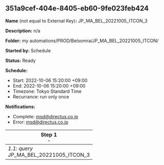 ## 351a9cef-404e-8405-eb60-9fe023feb424

**Name** (not equal to External Key)**:** JP_MA_BEL_20221005_ITCON_3

**Description:** n/a

**Folder:** my automations/PROD/Belsomra/JP_MA_BEL_20221005_ITCON/

**Started by:** Schedule

**Status:** Ready

**Schedule:**

* Start: 2022-10-06 15:20:00 +09:00
* End: 2022-10-06 15:20:00 +09:00
* Timezone: Tokyo Standard Time
* Recurrance: run only once

**Notifications:**

* Complete: msd@directus.co.jp
* Error: msd@directus.co.jp

| Step 1<br>_<small>-</small>_ |
| --- |
| _1.1: query_<br>JP_MA_BEL_20221005_ITCON_3 |
